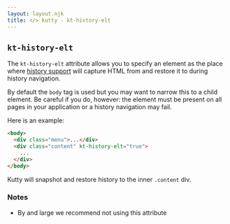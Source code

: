 ```yaml
---
layout: layout.njk
title: </> kutty - kt-history-elt
---
```


## `kt-history-elt`

The `kt-history-elt` attribute allows you to specify an element as the place
where [history support](/docs#history) will capture HTML from and restore it to 
during history navigation.

By default the `body` tag is used but you may want to narrow this to a child
element.  Be careful if you do, however: the element must be present on all pages
in your application or a history navigation may fail.

Here is an example:

```html
<body>
  <div class="menu">...</div>
  <div class="content" kt-history-elt="true">
    ...
  </div>
</body>
```

Kutty will snapshot and restore history to the inner `.content` div.

### Notes

* By and large we recommend not using this attribute